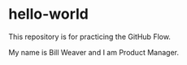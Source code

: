 # hello-world
This repository is for practicing the GitHub Flow.

My name is Bill Weaver and I am Product Manager.
